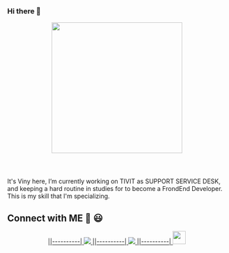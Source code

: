 ### Hi there 👋

<header display="flex-inline">
  
  <img src="https://i.ibb.co/1dSK4zz/profile-git.png" width="auto" height="300" position="absolute" float="right" >
</header>

<p width="400">It's Viny here, I’m currently working on TIVIT as SUPPORT SERVICE DESK, and keeping a hard routine in studies for to become a FrondEnd Developer.
This is my skill that I'm specializing.</p>



## Connect with ME 👋 😃
<p align="center">
|<a href="https://www.linkedin.com/in/vinicius-batista-815983137/">|----------|
  <img src="https://hand-landing-page-curved.netlify.app/images/facebook.svg" marginLeft="20" marginRight="20">
</a>
|<a href="https://www.instagram.com/viny_batista_10/">|----------|
  <img src="https://hand-landing-page-curved.netlify.app/images/instagram.svg" marginLeft="20" marginRight="20">
</a>
|<a href="https://www.frontendmentor.io/profile/vbanety">|----------|
  <img src="https://pbs.twimg.com/profile_images/1047378912819531776/jg7V1u54_400x400.jpg" width="30" height="30" marginLeft="20" marginRight="20">
</a>

</p>
<!--



**Vbanety/Vbanety** is a ✨ _special_ ✨ repository because its `README.md` (this file) appears on your GitHub profile.

Here are some ideas to get you started:

- 🔭 I’m currently working on ...
- 🌱 I’m currently learning ...
- 👯 I’m looking to collaborate on ...
- 🤔 I’m looking for help with ...
- 💬 Ask me about ...
- 📫 How to reach me: ...
- 😄 Pronouns: ...
- ⚡ Fun fact: ...
-->
